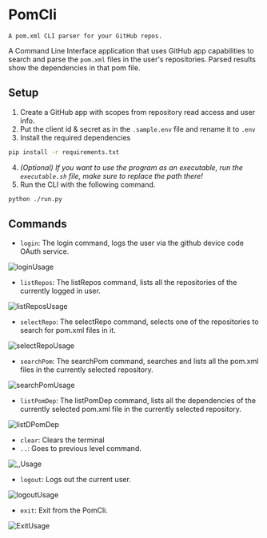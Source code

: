 # PomCli
`A pom.xml CLI parser for your GitHub repos.`

A Command Line Interface application that uses GitHub app capabilities to search and parse the `pom.xml` files in the user's repositories. Parsed results show the dependencies in that pom file.

## Setup

1. Create a GitHub app with scopes from repository read access and user info.
2. Put the client id & secret as in the `.sample.env` file and rename it to `.env`
3. Install the required dependencies
```bash
pip install -r requirements.txt
```
4. _(Optional) If you want to use the program as an executable, run the `executable.sh` file, make sure to replace the path there!_
4. Run the CLI with the following command.
```bash
python ./run.py
```

## Commands

- `login`: The login command, logs the user via the github device code OAuth service.

![loginUsage](https://github.com/just-ary27/PomCli/assets/76696648/75a23dd2-dd84-4f4f-81e2-79896ba64992)

- `listRepos`: The listRepos command, lists all the repositories of the currently logged in user.

![listReposUsage](https://github.com/just-ary27/PomCli/assets/76696648/5bd2a03f-e289-477b-8969-69195577ddc4)

- `selectRepo`: The selectRepo command, selects one of the repositories to search for pom.xml files in it.

![selectRepoUsage](https://github.com/just-ary27/PomCli/assets/76696648/b3011c62-adf4-462c-a201-676ad8bdb597)

- `searchPom`: The searchPom command, searches and lists all the pom.xml files in the currently selected repository.

![searchPomUsage](https://github.com/just-ary27/PomCli/assets/76696648/fbf05534-dc51-4146-a960-51d379470014)

- `listPomDep`: The listPomDep command, lists all the dependencies of the currently selected pom.xml file in the currently selected repository.

![listDPomDep](https://github.com/just-ary27/PomCli/assets/76696648/6c9eb4ac-64f4-4b2f-8735-ae6bb660648a)

- `clear`: Clears the terminal
- `..`: Goes to previous level command.

![,,Usage](https://github.com/just-ary27/PomCli/assets/76696648/c4a2226b-6661-4c97-a11d-0092cb8fa68c)

- `logout`: Logs out the current user.

![logoutUsage](https://github.com/just-ary27/PomCli/assets/76696648/4544f335-aded-4ff8-9a3d-2d9d5825f333)

- `exit`: Exit from the PomCli.

![ExitUsage](https://github.com/just-ary27/PomCli/assets/76696648/03a701c4-55a8-4388-9187-0e3eb77827af)

